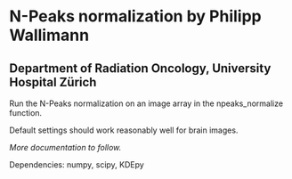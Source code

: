 # N-Peaks normalization by Philipp Wallimann 
## Department of Radiation Oncology, University Hospital Zürich

Run the N-Peaks normalization on an image array in the npeaks_normalize function.

Default settings should work reasonably well for brain images.

_More documentation to follow._

Dependencies: 
numpy,
scipy,
KDEpy
